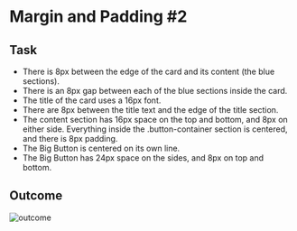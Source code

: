 # Margin and Padding #2

## Task
* There is 8px between the edge of the card and its content (the blue sections).
* There is an 8px gap between each of the blue sections inside the card.
* The title of the card uses a 16px font.
* There are 8px between the title text and the edge of the title section.
* The content section has 16px space on the top and bottom, and 8px on either side.
Everything inside the .button-container section is centered, and there is 8px padding.
* The Big Button is centered on its own line.
* The Big Button has 24px space on the sides, and 8px on top and bottom.

## Outcome

![outcome](https://github.com/NopeThisIsShini/CSS-Exercise/assets/159548818/976251bd-01dc-4738-87d5-42afb4c94395)
